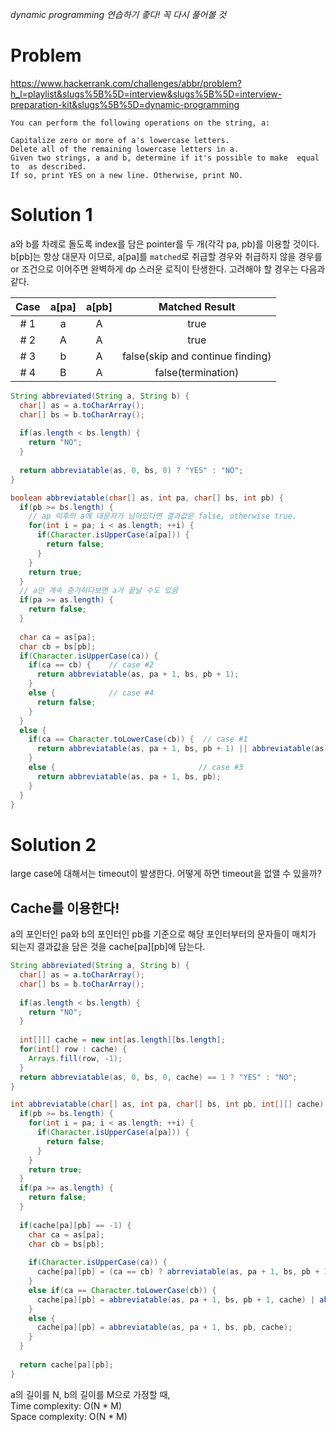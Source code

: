 _dynamic programming 연습하기 좋다! 꼭 다시 풀어볼 것_

# Problem
https://www.hackerrank.com/challenges/abbr/problem?h_l=playlist&slugs%5B%5D=interview&slugs%5B%5D=interview-preparation-kit&slugs%5B%5D=dynamic-programming
```
You can perform the following operations on the string, a:

Capitalize zero or more of a's lowercase letters.
Delete all of the remaining lowercase letters in a.
Given two strings, a and b, determine if it's possible to make  equal to  as described. 
If so, print YES on a new line. Otherwise, print NO.
```

# Solution 1

a와 b를 차례로 돌도록 index를 담은 pointer를 두 개(각각 pa, pb)를 이용할 것이다.
b[pb]는 항상 대문자 이므로, a[pa]를 `matched`로 취급할 경우와 취급하지 않을 경우를 or 조건으로 이어주면 완벽하게 dp 스러운 로직이 탄생한다.
고려해야 할 경우는 다음과 같다.

| Case | a[pa] | a[pb] | Matched Result |
|:----:|:-----:|:-----:|:------:|
| # 1  |  a    |   A   | true || false |
| # 2  |  A    |   A   | true |
| # 3  |  b    |   A   | false(skip and continue finding) |
| # 4  |  B    |   A   | false(termination) |

```java
String abbreviated(String a, String b) {
  char[] as = a.toCharArray();
  char[] bs = b.toCharArray();
  
  if(as.length < bs.length) {
    return "NO";
  }
  
  return abbreviatable(as, 0, bs, 0) ? "YES" : "NO";
}

boolean abbreviatable(char[] as, int pa, char[] bs, int pb) {
  if(pb >= bs.length) {
    // ap 이후의 a에 대문자가 남아있다면 결과값은 false, otherwise true.
    for(int i = pa; i < as.length; ++i) {
      if(Character.isUpperCase(a[pa])) {
        return false;
      }
    }
    return true;
  }
  // a만 계속 증가하다보면 a가 끝날 수도 있음
  if(pa >= as.length) {
    return false;
  }
  
  char ca = as[pa];
  char cb = bs[pb];
  if(Character.isUpperCase(ca)) {
    if(ca == cb) {    // case #2
      return abbreviatable(as, pa + 1, bs, pb + 1);
    }
    else {            // case #4
      return false;
    }
  }
  else {
    if(ca == Character.toLowerCase(cb)) {  // case #1
      return abbreviatable(as, pa + 1, bs, pb + 1) || abbreviatable(as, pa + 1, bs, pb);
    }
    else {                                // case #3
      return abbreviatable(as, pa + 1, bs, pb);
    }
  }
}
```

# Solution 2
large case에 대해서는 timeout이 발생한다.
어떻게 하면 timeout을 없앨 수 있을까?

## Cache를 이용한다!
a의 포인터인 pa와 b의 포인터인 pb를 기준으로 해당 포인터부터의 문자들이 매치가 되는지 결과값을 담은 것을 cache[pa][pb]에 담는다.

```java
String abbreviated(String a, String b) {
  char[] as = a.toCharArray();
  char[] bs = b.toCharArray();
  
  if(as.length < bs.length) {
    return "NO";
  }
  
  int[][] cache = new int[as.length][bs.length];
  for(int[] row : cache) {
    Arrays.fill(row, -1);
  }
  return abbreviatable(as, 0, bs, 0, cache) == 1 ? "YES" : "NO";
}

int abbreviatable(char[] as, int pa, char[] bs, int pb, int[][] cache) {
  if(pb >= bs.length) {
    for(int i = pa; i < as.length; ++i) {
      if(Character.isUpperCase(a[pa])) {
        return false;
      }
    }
    return true;
  }
  if(pa >= as.length) {
    return false;
  }
  
  if(cache[pa][pb] == -1) {
    char ca = as[pa];
    char cb = bs[pb];
    
    if(Character.isUpperCase(ca)) {
      cache[pa][pb] = (ca == cb) ? abrreviatable(as, pa + 1, bs, pb + 1, cache) : 0;
    } 
    else if(ca == Character.toLowerCase(cb)) {
      cache[pa][pb] = abbreviatable(as, pa + 1, bs, pb + 1, cache) | abbreviatable(as, pa + 1, bs, pb, cache);
    }
    else {
      cache[pa][pb] = abbreviatable(as, pa + 1, bs, pb, cache);
    }
  }
  
  return cache[pa][pb];
}
```
a의 길이를 N, b의 길이를 M으로 가정할 때,<br/>
Time complexity: O(N * M)<br/>
Space complexity: O(N * M)

